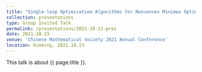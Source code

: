 ```yaml
---
title: "Single-loop Optimization Algorithms for Nonconvex Minimax Optimization Problems"
collection: presentations
type: Group Invited Talk
permalink: /presentations/2021-10-23-pres
date: 2021-10-23
venue: 'Chinese Mathematical Society 2021 Annual Conference'
location: Kunming, 2021.10.23
---
```


This talk is about {{ page.title }}.
